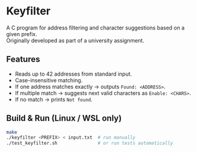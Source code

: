 # Keyfilter

A C program for address filtering and character suggestions based on a given prefix.  
Originally developed as part of a university assignment.
## Features

- Reads up to 42 addresses from standard input.
- Case-insensitive matching.
- If one address matches exactly → outputs `Found: <ADDRESS>`.
- If multiple match → suggests next valid characters as `Enable: <CHARS>`.
- If no match → prints `Not found`.

## Build & Run (Linux / WSL only)

```bash
make
./keyfilter <PREFIX> < input.txt  # run manually
./test_keyfilter.sh               # or run tests automatically

